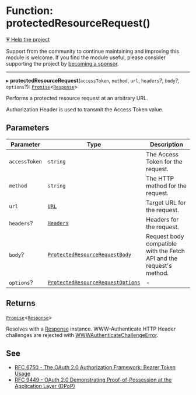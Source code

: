 # Function: protectedResourceRequest()

[💗 Help the project](https://github.com/sponsors/panva)

Support from the community to continue maintaining and improving this module is welcome. If you find the module useful, please consider supporting the project by [becoming a sponsor](https://github.com/sponsors/panva).

***

▸ **protectedResourceRequest**(`accessToken`, `method`, `url`, `headers`?, `body`?, `options`?): [`Promise`](https://developer.mozilla.org/docs/Web/JavaScript/Reference/Global_Objects/Promise)\<[`Response`](https://developer.mozilla.org/docs/Web/API/Response)\>

Performs a protected resource request at an arbitrary URL.

Authorization Header is used to transmit the Access Token value.

## Parameters

| Parameter | Type | Description |
| ------ | ------ | ------ |
| `accessToken` | `string` | The Access Token for the request. |
| `method` | `string` | The HTTP method for the request. |
| `url` | [`URL`](https://developer.mozilla.org/docs/Web/API/URL) | Target URL for the request. |
| `headers`? | [`Headers`](https://developer.mozilla.org/docs/Web/API/Headers) | Headers for the request. |
| `body`? | [`ProtectedResourceRequestBody`](../type-aliases/ProtectedResourceRequestBody.md) | Request body compatible with the Fetch API and the request's method. |
| `options`? | [`ProtectedResourceRequestOptions`](../interfaces/ProtectedResourceRequestOptions.md) | - |

## Returns

[`Promise`](https://developer.mozilla.org/docs/Web/JavaScript/Reference/Global_Objects/Promise)\<[`Response`](https://developer.mozilla.org/docs/Web/API/Response)\>

Resolves with a [Response](https://developer.mozilla.org/docs/Web/API/Response) instance. WWW-Authenticate HTTP Header challenges are
  rejected with [WWWAuthenticateChallengeError](../classes/WWWAuthenticateChallengeError.md).

## See

 - [RFC 6750 - The OAuth 2.0 Authorization Framework: Bearer Token Usage](https://www.rfc-editor.org/rfc/rfc6750.html#section-2.1)
 - [RFC 9449 - OAuth 2.0 Demonstrating Proof-of-Possession at the Application Layer (DPoP)](https://www.rfc-editor.org/rfc/rfc9449.html#name-protected-resource-access)
